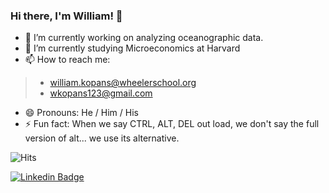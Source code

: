 ### Hi there, I'm William! 👋



- 🔭  I’m currently working on analyzing oceanographic data.
- 🌱  I’m currently studying Microeconomics at Harvard
- 📫  How to reach me: 
> * william.kopans@wheelerschool.org
> * wkopans123@gmail.com
- 😄  Pronouns: He / Him / His
- ⚡ Fun fact: When we say CTRL, ALT, DEL out load, we don't say the full version of alt... we use its alternative.



<!--- 
- 👯 I’m looking to collaborate on ...
- 🤔 I’m looking for help with ...
- 💬 Ask me about ...
-->
![Hits](https://hitcounter.pythonanywhere.com/count/tag.svg?url=https%3A%2F%2Fgithub.com%2FWilliamKopans)
<!--- Credit for counter:
https://hitcounter.pythonanywhere.com/
-->
[![Linkedin Badge](https://img.shields.io/badge/-WilliamKopans-blue?style=flat-square&logo=Linkedin&logoColor=white&link=https://www.linkedin.com/in/williamkopans/)](https://www.linkedin.com/in/williamkopans/)
